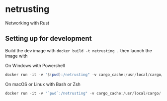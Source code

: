 # netrusting

Networking with Rust

## Setting up for development

Build the dev image with `docker build -t netrusting .` then launch the image with

On Windows with Powershell
```powershell
docker run -it -v "$(pwd):/netrusting" -v cargo_cache:/usr/local/cargo/ netrusting
```

On macOS or Linux with Bash or Zsh
```powershell
docker run -it -v "`pwd`:/netrusting" -v cargo_cache:/usr/local/cargo/ netrusting
```
